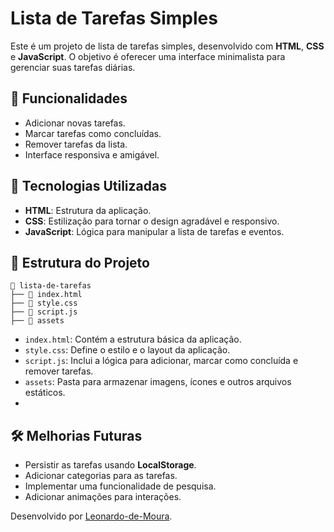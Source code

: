 # Lista de Tarefas Simples

Este é um projeto de lista de tarefas simples, desenvolvido com **HTML**, **CSS** e **JavaScript**.
O objetivo é oferecer uma interface minimalista para gerenciar suas tarefas diárias.

## 🎯 Funcionalidades

- Adicionar novas tarefas.
- Marcar tarefas como concluídas.
- Remover tarefas da lista.
- Interface responsiva e amigável.

## 🚀 Tecnologias Utilizadas

- **HTML**: Estrutura da aplicação.
- **CSS**: Estilização para tornar o design agradável e responsivo.
- **JavaScript**: Lógica para manipular a lista de tarefas e eventos.

## 📂 Estrutura do Projeto

```
📁 lista-de-tarefas
├── 📄 index.html
├── 📄 style.css
├── 📄 script.js
├── 📁 assets
```

- `index.html`: Contém a estrutura básica da aplicação.
- `style.css`: Define o estilo e o layout da aplicação.
- `script.js`: Inclui a lógica para adicionar, marcar como concluída e remover tarefas.
- `assets`: Pasta para armazenar imagens, ícones e outros arquivos estáticos.
- 

## 🛠️ Melhorias Futuras

- Persistir as tarefas usando **LocalStorage**.
- Adicionar categorias para as tarefas.
- Implementar uma funcionalidade de pesquisa.
- Adicionar animações para interações.



Desenvolvido por [Leonardo-de-Moura](https://github.com/Leonardo-de-Moura).
